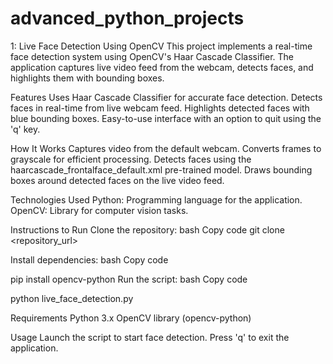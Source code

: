 # advanced_python_projects
1: Live Face Detection Using OpenCV
This project implements a real-time face detection system using OpenCV's Haar Cascade Classifier. The application captures live video feed from the webcam, detects faces, and highlights them with bounding boxes.

Features
Uses Haar Cascade Classifier for accurate face detection.
Detects faces in real-time from live webcam feed.
Highlights detected faces with blue bounding boxes.
Easy-to-use interface with an option to quit using the 'q' key.

How It Works
Captures video from the default webcam.
Converts frames to grayscale for efficient processing.
Detects faces using the haarcascade_frontalface_default.xml pre-trained model.
Draws bounding boxes around detected faces on the live video feed.

Technologies Used
Python: Programming language for the application.
OpenCV: Library for computer vision tasks.

Instructions to Run
Clone the repository:
bash
Copy code
git clone <repository_url>

Install dependencies:
bash
Copy code

pip install opencv-python
Run the script:
bash
Copy code

python live_face_detection.py

Requirements
Python 3.x
OpenCV library (opencv-python)

Usage
Launch the script to start face detection.
Press 'q' to exit the application.
